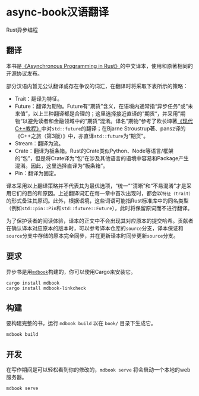 # async-book汉语翻译
Rust异步编程

## 翻译

本书是[《Asynchronous Programming in Rust》](https://rust-lang.github.io/async-book/index.html)的中文译本，使用和原著相同的开源协议发布。

部分汉语内暂无公认翻译或存在争议的词汇，在翻译时将采取下表所示的策略：

- Trait：翻译为特征。
- Future：翻译为期物。Future有“期货”含义，在语境内通常指“异步任务”或“未来值”，以上三种翻译都是合理的；这里选择接近直译的”期货“，并采用”期物“以避免读者和金融领域中的”期货“混淆。译名”期物“参考了欧长坤著[《现代C++教程》](https://changkun.de/modern-cpp/)中对`std::future`的翻译；在Bjarne Stroustrup著、pansz译的《C++之旅（第3版）》中，亦直译`std::future`为“期货”。
- Stream：翻译为流。
- Crate：翻译为板条箱。Rust的Crate类似Python、Node等语言/框架的“包”，但是将Crate译为“包”在涉及其他语言的语境中容易和Package产生混淆。因此，这里选择直译为“板条箱”。
- Pin：翻译为固定。

译本采用以上翻译策略并不代表其为最优选项，“统一”“清晰”和“不易混淆”才是采用它们的目的和原因。上述翻译词汇在每一章中首次出现时，都会以`特征（trait）`的形式备注其原词。此外，根据语境，这些词语可能指Rust标准库中的同名类型（例如`std::pin::Pin`和`std::future::Future`），此时将保留原词而不进行翻译。

为了保护读者的阅读体验，译本的正文中不会出现其对应原本的提交哈希。贡献者在确认译本对应原本的版本时，可以参考译本仓库的`source`分支，译本保证和`source`分支中存储的原本完全同步，并在更新译本时同步更新`source`分支。



## 要求
异步书是用[`mdbook`]构建的，你可以使用Cargo来安装它。

```
cargo install mdbook
cargo install mdbook-linkcheck
```

[`mdbook`]: https://github.com/rust-lang/mdBook

## 构建
要构建完整的书，运行 `mdbook build` 以在 `book/` 目录下生成它。
```
mdbook build
```

## 开发
在写作期间是可以轻松看到你的修改的，`mdbook serve` 将会启动一个本地的web服务器。
```
mdbook serve
```
